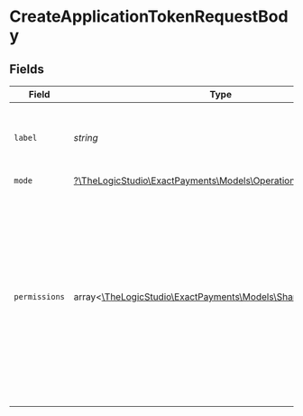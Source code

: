 # CreateApplicationTokenRequestBody


## Fields

| Field                                                                                                                                                                                                            | Type                                                                                                                                                                                                             | Required                                                                                                                                                                                                         | Description                                                                                                                                                                                                      | Example                                                                                                                                                                                                          |
| ---------------------------------------------------------------------------------------------------------------------------------------------------------------------------------------------------------------- | ---------------------------------------------------------------------------------------------------------------------------------------------------------------------------------------------------------------- | ---------------------------------------------------------------------------------------------------------------------------------------------------------------------------------------------------------------- | ---------------------------------------------------------------------------------------------------------------------------------------------------------------------------------------------------------------- | ---------------------------------------------------------------------------------------------------------------------------------------------------------------------------------------------------------------- |
| `label`                                                                                                                                                                                                          | *string*                                                                                                                                                                                                         | :heavy_check_mark:                                                                                                                                                                                               | Free text to quickly identify the created Application Token.                                                                                                                                                     | Transactions Application Token                                                                                                                                                                                   |
| `mode`                                                                                                                                                                                                           | [?\TheLogicStudio\ExactPayments\Models\Operations\Mode](../../models/operations/Mode.md)                                                                                                                         | :heavy_minus_sign:                                                                                                                                                                                               | N/A                                                                                                                                                                                                              | live                                                                                                                                                                                                             |
| `permissions`                                                                                                                                                                                                    | array<[\TheLogicStudio\ExactPayments\Models\Shared\Permissions](../../models/shared/Permissions.md)>                                                                                                             | :heavy_check_mark:                                                                                                                                                                                               | Operations that can be performed with the created Application Token. Giving the Application Token more permissions than those assigned to the current user who is creating the Application Token is not allowed. | charges.create                                                                                                                                                                                                   |